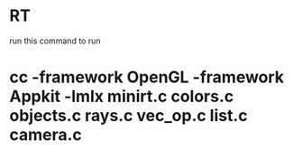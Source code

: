 # RT
run this command to run
# cc -framework OpenGL -framework Appkit -lmlx minirt.c colors.c objects.c rays.c vec_op.c list.c camera.c
